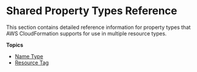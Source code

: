 # Shared Property Types Reference<a name="cfn-reference-shared"></a>

This section contains detailed reference information for property types that AWS CloudFormation supports for use in multiple resource types\.

**Topics**
+ [Name Type](aws-properties-name.md)
+ [Resource Tag](aws-properties-resource-tags.md)